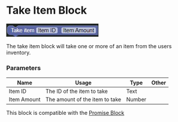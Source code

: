 # Take Item Block

![Take Item Block](../../images/quest/take_item.jpg)

The take item block will take one or more of an item from the users inventory. 

### Parameters

| Name        | Usage                                | Type  | Other |
|-------------|--------------------------------------|-------|-------|
| Item ID     | The ID of the item to take           | Text  |       |
| Item Amount | The amount of the item to take       | Number|       |

This block is compatible with the [Promise Block](./promise.md)